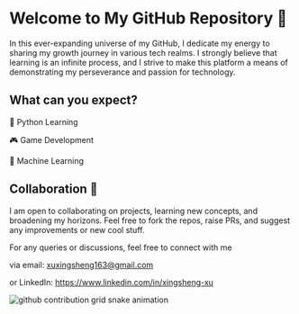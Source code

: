 # Welcome to My GitHub Repository :wave:

In this ever-expanding universe of my GitHub, I dedicate my energy to sharing my growth journey in various tech realms. I strongly believe that learning is an infinite process, and I strive to make this platform a means of demonstrating my perseverance and passion for technology.

## What can you expect?

:snake: Python Learning 

:video_game: Game Development 

:robot: Machine Learning 

## Collaboration :handshake:
I am open to collaborating on projects, learning new concepts, and broadening my horizons. Feel free to fork the repos, raise PRs, and suggest any improvements or new cool stuff.

For any queries or discussions, feel free to connect with me 

via email: xuxingsheng163@gmail.com 

or LinkedIn: https://www.linkedin.com/in/xingsheng-xu 

<picture>
  <source media="(prefers-color-scheme: dark)" srcset="https://raw.githubusercontent.com/typio/typio/output/github-contribution-grid-snake-dark.svg">
  <source media="(prefers-color-scheme: light)" srcset="https://raw.githubusercontent.com/typio/typio/output/github-contribution-grid-snake.svg">
  <img  alt="github contribution grid snake animation" src="https://raw.githubusercontent.com/typio/typio/output/github-contribution-grid-snake.svg">
</picture>
